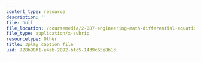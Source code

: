 ```yaml
---
content_type: resource
description: ''
file: null
file_location: /coursemedia/2-087-engineering-math-differential-equations-and-linear-algebra-fall-2014/728b90f1e4ab2892bfc51439c65e8b1d_4X0SGGrXDiI.srt
file_type: application/x-subrip
resourcetype: Other
title: 3play caption file
uid: 728b90f1-e4ab-2892-bfc5-1439c65e8b1d
---
```


